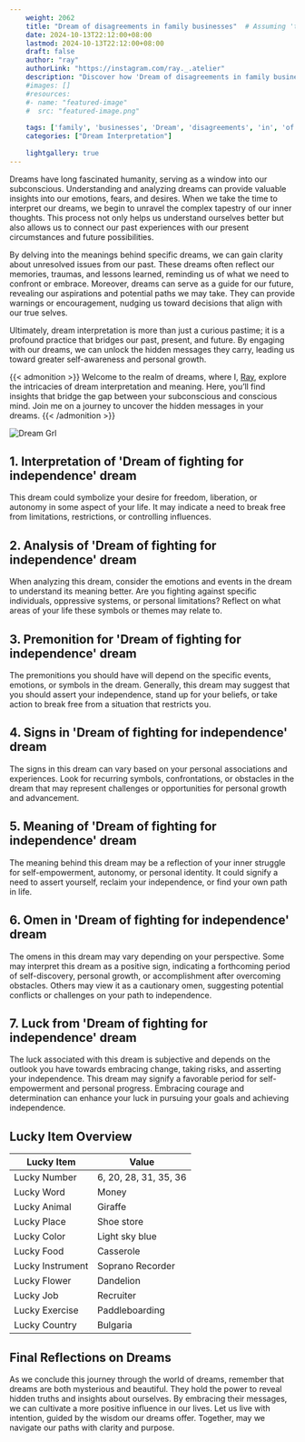 ```yaml
---
    weight: 2062
    title: "Dream of disagreements in family businesses"  # Assuming 'title' column exists
    date: 2024-10-13T22:12:00+08:00
    lastmod: 2024-10-13T22:12:00+08:00
    draft: false
    author: "ray"
    authorLink: "https://instagram.com/ray._.atelier"
    description: "Discover how 'Dream of disagreements in family businesses' can interpret your future and uncover its significant meanings in your life."
    #images: []
    #resources:
    #- name: "featured-image"
    #  src: "featured-image.png"
    
    tags: ['family', 'businesses', 'Dream', 'disagreements', 'in', 'of']
    categories: ["Dream Interpretation"]
    
    lightgallery: true
---
```

    
Dreams have long fascinated humanity, serving as a window into our subconscious. Understanding and analyzing dreams can provide valuable insights into our emotions, fears, and desires. When we take the time to interpret our dreams, we begin to unravel the complex tapestry of our inner thoughts. This process not only helps us understand ourselves better but also allows us to connect our past experiences with our present circumstances and future possibilities.

By delving into the meanings behind specific dreams, we can gain clarity about unresolved issues from our past. These dreams often reflect our memories, traumas, and lessons learned, reminding us of what we need to confront or embrace. Moreover, dreams can serve as a guide for our future, revealing our aspirations and potential paths we may take. They can provide warnings or encouragement, nudging us toward decisions that align with our true selves.

Ultimately, dream interpretation is more than just a curious pastime; it is a profound practice that bridges our past, present, and future. By engaging with our dreams, we can unlock the hidden messages they carry, leading us toward greater self-awareness and personal growth.

{{< admonition >}}
Welcome to the realm of dreams, where I, [Ray](https://instagram.com/ray._.atelier), explore the intricacies of dream interpretation and meaning. Here, you’ll find insights that bridge the gap between your subconscious and conscious mind. Join me on a journey to uncover the hidden messages in your dreams.
{{< /admonition >}}

![Dream Grl](https://cdn.pixabay.com/photo/2017/11/02/03/35/gothic-2910057_1280.jpg "Dream Grl")

## 1. Interpretation of 'Dream of fighting for independence' dream

This dream could symbolize your desire for freedom, liberation, or autonomy in some aspect of your life. It may indicate a need to break free from limitations, restrictions, or controlling influences.

## 2. Analysis of 'Dream of fighting for independence' dream

When analyzing this dream, consider the emotions and events in the dream to understand its meaning better. Are you fighting against specific individuals, oppressive systems, or personal limitations? Reflect on what areas of your life these symbols or themes may relate to.

## 3. Premonition for 'Dream of fighting for independence' dream

The premonitions you should have will depend on the specific events, emotions, or symbols in the dream. Generally, this dream may suggest that you should assert your independence, stand up for your beliefs, or take action to break free from a situation that restricts you.

## 4. Signs in 'Dream of fighting for independence' dream

The signs in this dream can vary based on your personal associations and experiences. Look for recurring symbols, confrontations, or obstacles in the dream that may represent challenges or opportunities for personal growth and advancement.

## 5. Meaning of 'Dream of fighting for independence' dream

The meaning behind this dream may be a reflection of your inner struggle for self-empowerment, autonomy, or personal identity. It could signify a need to assert yourself, reclaim your independence, or find your own path in life.

## 6. Omen in 'Dream of fighting for independence' dream

The omens in this dream may vary depending on your perspective. Some may interpret this dream as a positive sign, indicating a forthcoming period of self-discovery, personal growth, or accomplishment after overcoming obstacles. Others may view it as a cautionary omen, suggesting potential conflicts or challenges on your path to independence.

## 7. Luck from 'Dream of fighting for independence' dream

The luck associated with this dream is subjective and depends on the outlook you have towards embracing change, taking risks, and asserting your independence. This dream may signify a favorable period for self-empowerment and personal progress. Embracing courage and determination can enhance your luck in pursuing your goals and achieving independence.

## Lucky Item Overview
| Lucky Item          | Value              |
|---------------|--------------------|
| Lucky Number        | 6, 20, 28, 31, 35, 36  |
| Lucky Word          | Money |
| Lucky Animal        | Giraffe |
| Lucky Place         | Shoe store     |
| Lucky Color         | Light sky blue     |
| Lucky Food          | Casserole      |
| Lucky Instrument    | Soprano Recorder |
| Lucky Flower        | Dandelion    |
| Lucky Job           | Recruiter       |
| Lucky Exercise      | Paddleboarding  |
| Lucky Country       | Bulgaria    |


##  Final Reflections on Dreams

As we conclude this journey through the world of dreams, remember that dreams are both mysterious and beautiful. They hold the power to reveal hidden truths and insights about ourselves. By embracing their messages, we can cultivate a more positive influence in our lives. Let us live with intention, guided by the wisdom our dreams offer. Together, may we navigate our paths with clarity and purpose.
